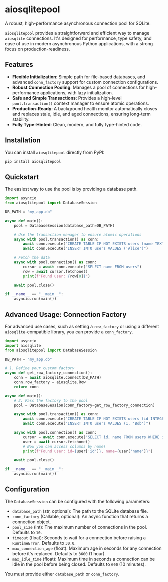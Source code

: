 # aiosqlitepool

A robust, high-performance asynchronous connection pool for SQLite.

`aiosqlitepool` provides a straightforward and efficient way to manage `aiosqlite` connections. It's designed for performance, type safety, and ease of use in modern asynchronous Python applications, with a strong focus on production-readiness.

## Features

- **Flexible Initialization**: Simple path for file-based databases, and advanced `conn_factory` support for custom connection configurations.
- **Robust Connection Pooling**: Manages a pool of connections for high-performance applications, with lazy initialization.
- **Safe and Simple Transactions**: Provides a high-level `pool.transaction()` context manager to ensure atomic operations.
- **Production-Ready**: A background health monitor automatically closes and replaces stale, idle, and aged connections, ensuring long-term stability.
- **Fully Type-Hinted**: Clean, modern, and fully type-hinted code.

## Installation

You can install `aiosqlitepool` directly from PyPI:

```bash
pip install aiosqlitepool
```

## Quickstart

The easiest way to use the pool is by providing a database path.

```python
import asyncio
from aiosqlitepool import DatabaseSession

DB_PATH = "my_app.db"

async def main():
    pool = DatabaseSession(database_path=DB_PATH)

    # Use the transaction manager to ensure atomic operations
    async with pool.transaction() as conn:
        await conn.execute("CREATE TABLE IF NOT EXISTS users (name TEXT)")
        await conn.execute("INSERT INTO users VALUES ('Alice')")

    # Fetch the data
    async with pool.connection() as conn:
        cursor = await conn.execute("SELECT name FROM users")
        row = await cursor.fetchone()
        print(f"Found user: {row[0]}")

    await pool.close()

if __name__ == "__main__":
    asyncio.run(main())
```

## Advanced Usage: Connection Factory

For advanced use cases, such as setting a `row_factory` or using a different `aiosqlite`-compatible library, you can provide a `conn_factory`.

```python
import asyncio
import aiosqlite
from aiosqlitepool import DatabaseSession

DB_PATH = "my_app.db"

# 1. Define your custom factory
async def get_row_factory_connection():
    conn = await aiosqlite.connect(DB_PATH)
    conn.row_factory = aiosqlite.Row
    return conn

async def main():
    # 2. Pass the factory to the pool
    pool = DatabaseSession(conn_factory=get_row_factory_connection)

    async with pool.transaction() as conn:
        await conn.execute("CREATE TABLE IF NOT EXISTS users (id INTEGER, name TEXT)")
        await conn.execute("INSERT INTO users VALUES (1, 'Bob')")

    async with pool.connection() as conn:
        cursor = await conn.execute("SELECT id, name FROM users WHERE id = 1")
        user = await cursor.fetchone()
        # Now you can access columns by name!
        print(f"Found user: id={user['id']}, name={user['name']}")

    await pool.close()

if __name__ == "__main__":
    asyncio.run(main())
```

## Configuration

The `DatabaseSession` can be configured with the following parameters:

- `database_path` (str, optional): The path to the SQLite database file.
- `conn_factory` (Callable, optional): An async function that returns a connection object.
- `pool_size` (int): The maximum number of connections in the pool. Defaults to `10`.
- `timeout` (float): Seconds to wait for a connection before raising a `RuntimeError`. Defaults to `30.0`.
- `max_connection_age` (float): Maximum age in seconds for any connection before it's replaced. Defaults to `3600` (1 hour).
- `max_idle_time` (float): Maximum time in seconds a connection can be idle in the pool before being closed. Defaults to `600` (10 minutes).

You must provide either `database_path` or `conn_factory`.
